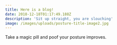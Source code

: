 ```yaml
---
title: Here is a blog!
date: 2018-12-18T01:17:49.188Z
description: 'Sit up straight, you are slouching'
image: /images/uploads/posture-title-image2.jpg
---
```

Take a magic pill and poof your posture improves.
